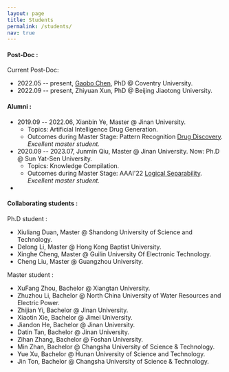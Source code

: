 ```yaml
---
layout: page
title: Students
permalink: /students/
nav: true
---
```


#### Post-Doc :

Current Post-Doc:

- 2022.05 -- present, [Gaobo Chen](https://uk.linkedin.com/in/gaobo-chen-8b7483110), PhD @ Coventry University.
- 2022.09 -- present, Zhiyuan Xun, PhD @ Beijing Jiaotong University.

#### Alumni :

- 2019.09 -- 2022.06, Xianbin Ye, Master @ Jinan University.
  - Topics: Artificial Intelligence Drug Generation.
  - Outcomes during Master Stage: Pattern Recognition [Drug Discovery](https://www.sciencedirect.com/science/article/abs/pii/S0031320322001406). *Excellent master student.*
- 2020.09 -- 2023.07, Junmin Qiu, Master @ Jinan University. Now: Ph.D @ Sun Yat-Sen University.
  - Topics: Knowledge Compilation.
  - Outcomes during Master Stage: AAAI'22 [Logical Separability](https://doi.org/10.1609/aaai.v36i5.20529). *Excellent master student.*
 - 



#### Collaborating students : 

Ph.D student :

- Xiuliang Duan, Master @ Shandong University of Science and Technology.
- Delong Li, Master @ Hong Kong Baptist University.
- Xinghe Cheng, Master @ Guilin University Of Electronic Technology.
- Cheng Liu, Master @ Guangzhou University.



Master student :


- XuFang Zhou, Bachelor @ Xiangtan University.
- Zhuzhou Li, Bachelor @ North China University of Water Resources and Electric Power.
- Zhijian Yi, Bachelor @ Jinan University.
- Xiaotin Xie, Bachelor @ Jimei University.
- Jiandon He, Bachelor @ Jinan University.
- Datin Tan, Bachelor @ Jinan University.
- Zihan Zhang, Bachelor @ Foshan University.
- Min Zhan, Bachelor @ Changsha University of Science & Technology.
- Yue Xu, Bachelor @ Hunan University of Science and Technology.
- Jin Ton, Bachelor @ Changsha University of Science & Technology.
